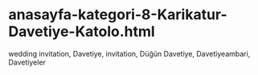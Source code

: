 anasayfa-kategori-8-Karikatur-Davetiye-Katolo.html
==================================================

wedding invitation, Davetiye, invitation, Düğün Davetiye, Davetiyeambari, Davetiyeler
